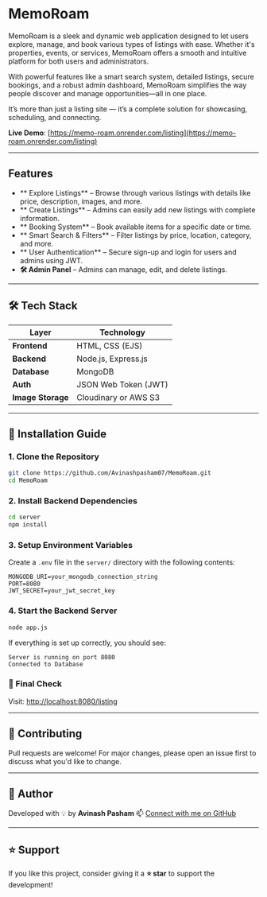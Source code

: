 #  MemoRoam

MemoRoam is a sleek and dynamic web application designed to let users explore, manage, and book various types of listings with ease. Whether it's properties, events, or services, MemoRoam offers a smooth and intuitive platform for both users and administrators.

With powerful features like a smart search system, detailed listings, secure bookings, and a robust admin dashboard, MemoRoam simplifies the way people discover and manage opportunities—all in one place.

It’s more than just a listing site — it’s a complete solution for showcasing, scheduling, and connecting.



 **Live Demo**: [https://memo-roam.onrender.com/listing](https://memo-roam.onrender.com/listing)

---

##  Features

* ** Explore Listings** – Browse through various listings with details like price, description, images, and more.
* ** Create Listings** – Admins can easily add new listings with complete information.
* ** Booking System** – Book available items for a specific date or time.
* ** Smart Search & Filters** – Filter listings by price, location, category, and more.
* ** User Authentication** – Secure sign-up and login for users and admins using JWT.
* **🛠 Admin Panel** – Admins can manage, edit, and delete listings.

---

## 🛠 Tech Stack

| Layer             | Technology           |
| ----------------- | -------------------- |
| **Frontend**      | HTML, CSS (EJS)      |
| **Backend**       | Node.js, Express.js  |
| **Database**      | MongoDB              |
| **Auth**          | JSON Web Token (JWT) |
| **Image Storage** | Cloudinary or AWS S3 |

---

## 🚀 Installation Guide

### 1. Clone the Repository

```bash
git clone https://github.com/Avinashpasham07/MemoRoam.git
cd MemoRoam
```

### 2. Install Backend Dependencies

```bash
cd server
npm install
```

### 3. Setup Environment Variables

Create a `.env` file in the `server/` directory with the following contents:

```env
MONGODB_URI=your_mongodb_connection_string
PORT=8080
JWT_SECRET=your_jwt_secret_key
```

### 4. Start the Backend Server

```bash
node app.js
```

If everything is set up correctly, you should see:

```
Server is running on port 8080
Connected to Database
```

### 🔗 Final Check

Visit: [http://localhost:8080/listing](http://localhost:8080/listing)

---

## 🤝 Contributing

Pull requests are welcome! For major changes, please open an issue first to discuss what you'd like to change.

---

## 👤 Author

Developed with 💡 by **Avinash Pasham**
📫 [Connect with me on GitHub](https://github.com/Avinashpasham07)

---

## ⭐ Support

If you like this project, consider giving it a **⭐ star** to support the development!


